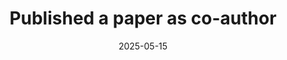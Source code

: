 ---
title: "Published a paper as co-author"
date: 2025-05-15
excerpt: "Our paper 'Climate change, social environment, health, and urban inequality: developing a novel adaptive evaluation framework<a href='https://www.sciencedirect.com/science/article/abs/pii/S2210670725003191' target='_blank' style='color: #0066cc; text-decoration: none; font-weight: 500;'>【link】</a>' has been accepted to Sustainable Cities and Society"
---